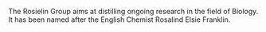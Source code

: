 The Rosielin Group aims at distilling ongoing research in the field of Biology. It has been named after the English Chemist Rosalind Elsie Franklin.
